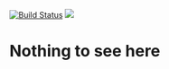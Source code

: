 [![Build Status](https://ci.phyrone.de/buildStatus/icon?job=gg-core%2Fmaster)](https://ci.phyrone.de/job/gg-core/job/master/) [![](https://jitpack.io/v/phyrone/gg-core.svg)](https://jitpack.io/#phyrone/gg-core)  
# Nothing to see here
